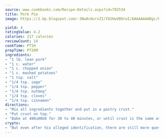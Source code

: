 ```yaml
---
source: www.cookbooks.com/Recipe-Details.aspx?id=792534
title: Pork Pie
image: https://1.bp.blogspot.com/-2Nw8c0urvZI/YA2HwVBOrwI/AAAAAAAABgc/hcoCuYbLRGghREWYfHLERS8jzKEXzVPXwCLcBGAsYHQ/s154/14.png

yield: 4
ratingValue: 4.2
calories: 217 calories
reviewCount: 14
cookTime: PT1H
prepTime: PT26M
ingredients:
- "1 lb. lean pork"
- "1 c. water"
- "1 c. chopped onion"
- "1 c. mashed potatoes"
- "1 tsp. salt"
- "1/4 tsp. sage"
- "1/4 tsp. pepper"
- "1/4 tsp. nutmeg"
- "1/4 tsp. cloves"
- "1/4 tsp. cinnamon"
directions:
- "Mix all ingredients together and put in a pastry crust."
- "Put crust on top."
- "Bake at 400u00b0 for 30 to 40 minutes, or until crust is the same as any pie crust."
crypto:
- "But even after his alleged identification, there are still more questions than answers about the enigmatic creator of Bitcoin."
---
```

